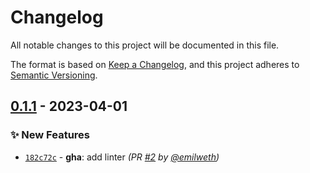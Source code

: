 # Changelog
All notable changes to this project will be documented in this file.

The format is based on [Keep a Changelog](https://keepachangelog.com/en/1.0.0/),
and this project adheres to [Semantic Versioning](https://semver.org/spec/v2.0.0.html).

## [0.1.1] - 2023-04-01
### :sparkles: New Features
- [`182c72c`](https://github.com/emilweth/DiscordBoobyTrap/commit/182c72c902943c0507eea29ea075a57627a8925e) - **gha**: add linter *(PR [#2](https://github.com/emilweth/DiscordBoobyTrap/pull/2) by [@emilweth](https://github.com/emilweth))*


[0.1.1]: https://github.com/emilweth/DiscordBoobyTrap/compare/0.1.0...0.1.1